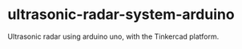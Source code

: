 # ultrasonic-radar-system-arduino
 Ultrasonic radar using arduino uno, with the Tinkercad platform.
